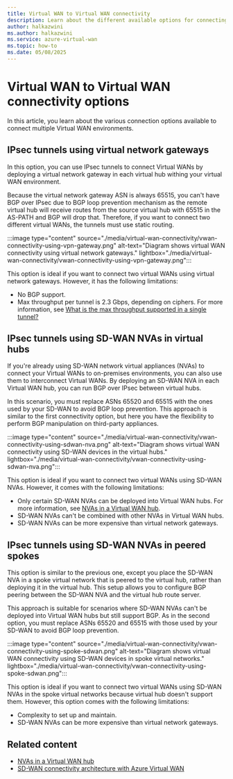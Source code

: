 ```yaml
---
title: Virtual WAN to Virtual WAN connectivity
description: Learn about the different available options for connecting your Azure Virtual WAN to another Virtual WAN.
author: halkazwini
ms.author: halkazwini
ms.service: azure-virtual-wan
ms.topic: how-to
ms.date: 05/08/2025
---
```


# Virtual WAN to Virtual WAN connectivity options

In this article, you learn about the various connection options available to connect multiple Virtual WAN environments.

## IPsec tunnels using virtual network gateways

In this option, you can use IPsec tunnels to connect Virtual WANs by deploying a virtual network gateway in each virtual hub withing your virtual WAN environment.


Because the virtual network gateway ASN is always 65515, you can't have BGP over IPsec due to BGP loop prevention mechanism as the remote virtual hub will receive routes from the source virtual hub with 65515 in the AS-PATH and BGP will drop that. Therefore, if you want to connect two different virtual WANs, the tunnels must use static routing.

:::image type="content" source="./media/virtual-wan-connectivity/vwan-connectivity-using-vpn-gateway.png" alt-text="Diagram shows virtual WAN connectivity using virtual network gateways." lightbox="./media/virtual-wan-connectivity/vwan-connectivity-using-vpn-gateway.png":::

This option is ideal if you want to connect two virtual WANs using virtual network gateways. However, it has the following limitations:

- No BGP support.
- Max throughput per tunnel is 2.3 Gbps, depending on ciphers. For more information, see [What is the max throughput supported in a single tunnel?](virtual-wan-faq.md#packets)

## IPsec tunnels using SD-WAN NVAs in virtual hubs

If you're already using SD-WAN network virtual appliances (NVAs) to connect your Virtual WANs to on-premises environments, you can also use them to interconnect Virtual WANs. By deploying an SD-WAN NVA in each Virtual WAN hub, you can run BGP over IPsec between virtual hubs.

In this scenario, you must replace ASNs 65520 and 65515 with the ones used by your SD-WAN to avoid BGP loop prevention. This approach is similar to the first connectivity option, but here you have the flexibility to perform BGP manipulation on third-party appliances.

:::image type="content" source="./media/virtual-wan-connectivity/vwan-connectivity-using-sdwan-nva.png" alt-text="Diagram shows virtual WAN connectivity using SD-WAN devices in the virtual hubs." lightbox="./media/virtual-wan-connectivity/vwan-connectivity-using-sdwan-nva.png":::

This option is ideal if you want to connect two virtual WANs using SD-WAN NVAs. However, it comes with the following limitations:

- Only certain SD-WAN NVAs can be deployed into Virtual WAN hubs. For more information, see [NVAs in a Virtual WAN hub](about-nva-hub.md).
- SD-WAN NVAs can't be combined with other NVAs in Virtual WAN hubs.
- SD-WAN NVAs can be more expensive than virtual network gateways.

## IPsec tunnels using SD-WAN NVAs in peered spokes

This option is similar to the previous one, except you place the SD-WAN NVA in a spoke virtual network that is peered to the virtual hub, rather than deploying it in the virtual hub. This setup allows you to configure BGP peering between the SD-WAN NVA and the virtual hub route server.

This approach is suitable for scenarios where SD-WAN NVAs can't be deployed into Virtual WAN hubs but still support BGP. As in the second option, you must replace ASNs 65520 and 65515 with those used by your SD-WAN to avoid BGP loop prevention.

:::image type="content" source="./media/virtual-wan-connectivity/vwan-connectivity-using-spoke-sdwan.png" alt-text="Diagram shows virtual WAN connectivity using SD-WAN devices in spoke virtual networks." lightbox="./media/virtual-wan-connectivity/vwan-connectivity-using-spoke-sdwan.png":::

This option is ideal if you want to connect two virtual WANs using SD-WAN NVAs in the spoke virtual networks because virtual hub doesn't support them. However, this option comes with the following limitations:

- Complexity to set up and maintain.
- SD-WAN NVAs can be more expensive than virtual network gateways.

## Related content

- [NVAs in a Virtual WAN hub](about-nva-hub.md)
- [SD-WAN connectivity architecture with Azure Virtual WAN](sd-wan-connectivity-architecture.md)
